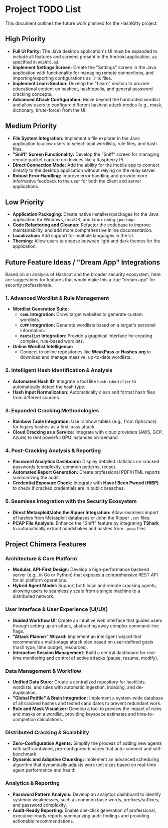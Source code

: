 # Project TODO List

This document outlines the future work planned for the HashKitty project.

## High Priority
- **Full UI Parity:** The Java desktop application's UI must be expanded to include all features and screens present in the Android application, as specified in `AGENTS.md`.
- **Implement Settings Screen:** Create the "Settings" screen in the Java application with functionality for managing remote connections, and importing/exporting configurations as `.hhk` files.
- **Implement Learn Section:** Develop the "Learn" section to provide educational content on hashcat, hashtopolis, and general password cracking concepts.
- **Advanced Attack Configuration:** Move beyond the hardcoded wordlist and allow users to configure different hashcat attack modes (e.g., mask, dictionary, brute-force) from the UI.

## Medium Priority
- **File System Integration:** Implement a file explorer in the Java application to allow users to select local wordlists, rule files, and hash files.
- **"Sniff" Screen Functionality:** Develop the "Sniff" screen for managing remote packet capture on devices like a Raspberry Pi.
- **Direct Connection Mode:** Add the ability for the mobile app to connect directly to the desktop application without relying on the relay server.
- **Robust Error Handling:** Improve error handling and provide more informative feedback to the user for both the client and server applications.

## Low Priority
- **Application Packaging:** Create native installers/packages for the Java application for Windows, macOS, and Linux using `jpackage`.
- **Code Refactoring and Cleanup:** Refactor the codebase to improve maintainability, and add more comprehensive inline documentation.
- **Localization:** Add support for multiple languages in the UI.
- **Theming:** Allow users to choose between light and dark themes for the application.

## Future Feature Ideas / "Dream App" Integrations

Based on an analysis of Hashcat and the broader security ecosystem, here are suggestions for features that would make this a true "dream app" for security professionals.

### 1. Advanced Wordlist & Rule Management
- **Wordlist Generation Suite:**
  - **`CeWL` Integration:** Crawl target websites to generate custom wordlists.
  - **`CUPP` Integration:** Generate wordlists based on a target's personal information.
  - **`Mentalist` Integration:** Provide a graphical interface for creating complex, rule-based wordlists.
- **Online Wordlist Intelligence:**
  - Connect to online repositories like **WeakPass** or **Hashes.org** to download and manage massive, up-to-date wordlists.

### 2. Intelligent Hash Identification & Analysis
- **Automated Hash ID:** Integrate a tool like `hash-identifier` to automatically detect the hash type.
- **Hash Input Normalization:** Automatically clean and format hash files from different sources.

### 3. Expanded Cracking Methodologies
- **Rainbow Table Integration:** Use rainbow tables (e.g., from Ophcrack) for legacy hashes as a first-pass attack.
- **Cloud Cracking as a Service:** Integrate with cloud providers (AWS, GCP, Azure) to rent powerful GPU instances on-demand.

### 4. Post-Cracking Analysis & Reporting
- **Password Analytics Dashboard:** Display detailed statistics on cracked passwords (complexity, common patterns, reuse).
- **Automated Report Generation:** Create professional PDF/HTML reports summarizing the audit.
- **Credential Exposure Check:** Integrate with **Have I Been Pwned (HIBP)** to check if cracked credentials are in public breaches.

### 5. Seamless Integration with the Security Ecosystem
- **Direct Metasploit/John the Ripper Integration:** Allow seamless import of hashes from Metasploit databases or John the Ripper `.pot` files.
- **PCAP File Analysis:** Enhance the "Sniff" feature by integrating **TShark** to automatically extract handshakes and hashes from `.pcap` files.

## Project Chimera Features

### Architecture & Core Platform
- **Modular, API-First Design:** Develop a high-performance backend server (e.g., in Go or Python) that exposes a comprehensive REST API for all platform operations.
- **Hybrid Agent Model:** Support both local and remote cracking agents, allowing users to seamlessly scale from a single machine to a distributed network.

### User Interface & User Experience (UI/UX)
- **Guided Workflow UI:** Create an intuitive web interface that guides users through setting up an attack, abstracting away complex command-line flags.
- **"Attack Planner" Wizard:** Implement an intelligent wizard that recommends a multi-stage attack plan based on user-defined goals (hash type, time budget, resources).
- **Interactive Session Management:** Build a central dashboard for real-time monitoring and control of active attacks (pause, resume, modify).

### Data Management & Workflow
- **Unified Data Store:** Create a centralized repository for hashlists, wordlists, and rules with automatic ingestion, indexing, and de-duplication.
- **"Global Potfile" & Brain Integration:** Implement a system-wide database of all cracked hashes and tested candidates to prevent redundant work.
- **Rule and Mask Visualizer:** Develop a tool to preview the impact of rules and masks on a wordlist, providing keyspace estimates and time-to-completion calculations.

### Distributed Cracking & Scalability
- **Zero-Configuration Agents:** Simplify the process of adding new agents with self-contained, pre-configured binaries that auto-connect and self-benchmark.
- **Dynamic and Adaptive Chunking:** Implement an advanced scheduling algorithm that dynamically adjusts work unit sizes based on real-time agent performance and health.

### Analytics & Reporting
- **Password Pattern Analysis:** Develop an analytics dashboard to identify systemic weaknesses, such as common base words, prefixes/suffixes, and password complexity.
- **Audit-Ready Reporting:** Enable one-click generation of professional, executive-ready reports summarizing audit findings and providing actionable recommendations.
